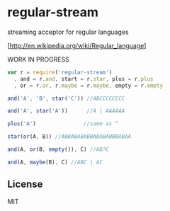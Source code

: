 # regular-stream

streaming acceptor for regular languages

[http://en.wikipedia.org/wiki/Regular_language]

WORK IN PROGRESS

``` js
var r = require('regular-stream')
  , and = r.and, start = r.star, plus = r.plus
  , or = r.or, r.maybe = r.maybe, empty = r.empty

and('A', 'B', star('C')) //ABCCCCCCCC

and('A', star('A'))      //A | AAAAAA

plus('A')               //same as ^

star(or(A, B)) //ABBABABABBABABABBBABAA

and(A, or(B, empty()), C) //AB?C

and(A, maybe(B), C) //ABC | AC
```
## License

MIT

